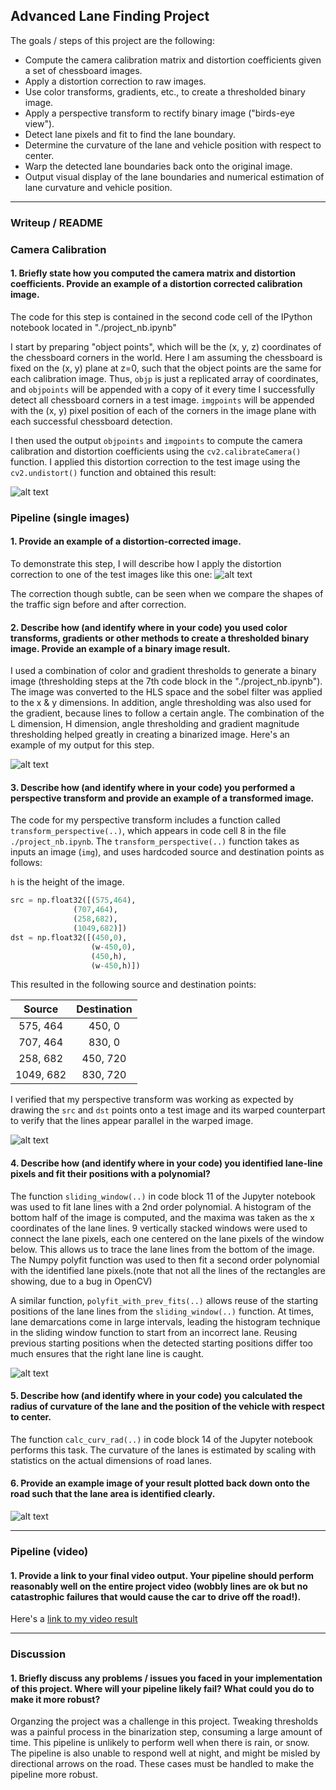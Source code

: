 
## **Advanced Lane Finding Project**

The goals / steps of this project are the following:

* Compute the camera calibration matrix and distortion coefficients given a set of chessboard images.
* Apply a distortion correction to raw images.
* Use color transforms, gradients, etc., to create a thresholded binary image.
* Apply a perspective transform to rectify binary image ("birds-eye view").
* Detect lane pixels and fit to find the lane boundary.
* Determine the curvature of the lane and vehicle position with respect to center.
* Warp the detected lane boundaries back onto the original image.
* Output visual display of the lane boundaries and numerical estimation of lane curvature and vehicle position.

[//]: # (Image References)

[image1]: ./output_images/checkered_distortion.png "Undistorted"
[image2]: ./output_images/real_distortion.png "Road Transformed"
[image3]: ./output_images/gradient.png "Binary Example"
[image4]: ./output_images/warped_img.png "Warp Example"
[image5]: ./output_images/rectangles.png "Fit Visual"
[image6]: ./output_images/final_example.png "Output"
[video1]: ./project_video.mp4 "Video"

---

### Writeup / README

### Camera Calibration

#### 1. Briefly state how you computed the camera matrix and distortion coefficients. Provide an example of a distortion corrected calibration image.

The code for this step is contained in the second code cell of the IPython notebook located in "./project_nb.ipynb" 

I start by preparing "object points", which will be the (x, y, z) coordinates of the chessboard corners in the world. Here I am assuming the chessboard is fixed on the (x, y) plane at z=0, such that the object points are the same for each calibration image.  Thus, `objp` is just a replicated array of coordinates, and `objpoints` will be appended with a copy of it every time I successfully detect all chessboard corners in a test image.  `imgpoints` will be appended with the (x, y) pixel position of each of the corners in the image plane with each successful chessboard detection.  

I then used the output `objpoints` and `imgpoints` to compute the camera calibration and distortion coefficients using the `cv2.calibrateCamera()` function.  I applied this distortion correction to the test image using the `cv2.undistort()` function and obtained this result: 

![alt text][image1]

### Pipeline (single images)

#### 1. Provide an example of a distortion-corrected image.

To demonstrate this step, I will describe how I apply the distortion correction to one of the test images like this one:
![alt text][image2]

The correction though subtle, can be seen when we compare the shapes of the traffic sign before and after correction. 

#### 2. Describe how (and identify where in your code) you used color transforms, gradients or other methods to create a thresholded binary image.  Provide an example of a binary image result.

I used a combination of color and gradient thresholds to generate a binary image (thresholding steps at the 7th code block in the "./project_nb.ipynb"). The image was converted to the HLS space and the sobel filter was applied to the x & y dimensions. In addition, angle thresholding was also used for the gradient, because lines to follow a certain angle. The combination of the L dimension, H dimension, angle thresholding and gradient magnitude thresholding helped greatly in creating a binarized image. Here's an example of my output for this step.  

![alt text][image3]

#### 3. Describe how (and identify where in your code) you performed a perspective transform and provide an example of a transformed image.

The code for my perspective transform includes a function called `transform_perspective(..)`, which appears in code cell 8 in the file `./project_nb.ipynb`.  The `transform_perspective(..)` function takes as inputs an image (`img`), and uses hardcoded source and destination points as follows:

`h` is the height of the image.
```python
src = np.float32([(575,464),
              (707,464), 
              (258,682), 
              (1049,682)])
dst = np.float32([(450,0),
                  (w-450,0),
                  (450,h),
                  (w-450,h)])
```

This resulted in the following source and destination points:

| Source        | Destination   | 
|:-------------:|:-------------:| 
| 575, 464      | 450, 0        | 
| 707, 464      | 830, 0      |
| 258, 682     | 450, 720      |
| 1049, 682      | 830, 720        |

I verified that my perspective transform was working as expected by drawing the `src` and `dst` points onto a test image and its warped counterpart to verify that the lines appear parallel in the warped image.

![alt text][image4]

#### 4. Describe how (and identify where in your code) you identified lane-line pixels and fit their positions with a polynomial?

The function `sliding_window(..)` in code block 11 of the Jupyter notebook was used to fit lane lines with a 2nd order polynomial.
A histogram of the bottom half of the image is computed, and the maxima was taken as the x coordinates of the lane lines. 9 vertically stacked windows were used to connect the lane pixels, each one centered on the lane pixels of the window below. This allows us to trace the lane lines from the bottom of the image. The Numpy polyfit function was used to then fit a second order polynomial with the identified lane pixels.(note that not all the lines of the rectangles are showing, due to a bug in OpenCV)

A similar function, `polyfit_with_prev_fits(..)` allows reuse of the starting positions of the lane lines from the `sliding_window(..)` function. At times, lane demarcations come in large intervals, leading the histogram technique in the sliding window function to start from an incorrect lane. Reusing previous starting positions when the detected starting positions differ too much ensures that the right lane line is caught.

![alt text][image5]

#### 5. Describe how (and identify where in your code) you calculated the radius of curvature of the lane and the position of the vehicle with respect to center.

The function `calc_curv_rad(..)` in code block 14 of the Jupyter notebook performs this task. The curvature of the lanes is estimated by scaling with statistics on the actual dimensions of road lanes.

#### 6. Provide an example image of your result plotted back down onto the road such that the lane area is identified clearly.


![alt text][image6]

---

### Pipeline (video)

#### 1. Provide a link to your final video output.  Your pipeline should perform reasonably well on the entire project video (wobbly lines are ok but no catastrophic failures that would cause the car to drive off the road!).

Here's a [link to my video result](./project_video.mp4)

---

### Discussion

#### 1. Briefly discuss any problems / issues you faced in your implementation of this project.  Where will your pipeline likely fail?  What could you do to make it more robust?

Organzing the project was a challenge in this project. Tweaking thresholds was a painful process in the binarization step, consuming a large amount of time. This pipeline is unlikely to perform well when there is rain, or snow. The pipeline is also unable to respond well at night, and might be misled by directional arrows on the road. These cases must be handled to make the pipeline more robust.

